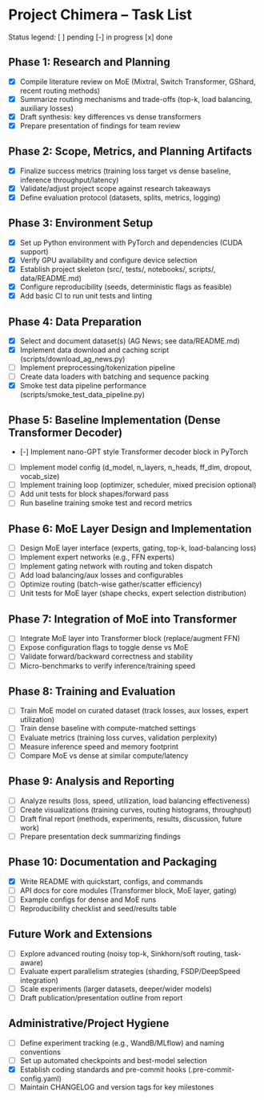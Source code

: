 # Project Chimera – Task List

Status legend: [ ] pending  [-] in progress  [x] done

## Phase 1: Research and Planning
- [x] Compile literature review on MoE (Mixtral, Switch Transformer, GShard, recent routing methods)
- [x] Summarize routing mechanisms and trade-offs (top-k, load balancing, auxiliary losses)
- [x] Draft synthesis: key differences vs dense transformers
- [x] Prepare presentation of findings for team review

## Phase 2: Scope, Metrics, and Planning Artifacts
- [x] Finalize success metrics (training loss target vs dense baseline, inference throughput/latency)
- [x] Validate/adjust project scope against research takeaways
- [x] Define evaluation protocol (datasets, splits, metrics, logging)

## Phase 3: Environment Setup
- [x] Set up Python environment with PyTorch and dependencies (CUDA support)
- [x] Verify GPU availability and configure device selection
- [x] Establish project skeleton (src/, tests/, notebooks/, scripts/, data/README.md)
- [x] Configure reproducibility (seeds, deterministic flags as feasible)
- [x] Add basic CI to run unit tests and linting

## Phase 4: Data Preparation
- [x] Select and document dataset(s) (AG News; see data/README.md)
- [x] Implement data download and caching script (scripts/download_ag_news.py)
- [ ] Implement preprocessing/tokenization pipeline
- [ ] Create data loaders with batching and sequence packing
- [x] Smoke test data pipeline performance (scripts/smoke_test_data_pipeline.py)

## Phase 5: Baseline Implementation (Dense Transformer Decoder)
- [-] Implement nano-GPT style Transformer decoder block in PyTorch
- [ ] Implement model config (d_model, n_layers, n_heads, ff_dim, dropout, vocab_size)
- [ ] Implement training loop (optimizer, scheduler, mixed precision optional)
- [ ] Add unit tests for block shapes/forward pass
- [ ] Run baseline training smoke test and record metrics

## Phase 6: MoE Layer Design and Implementation
- [ ] Design MoE layer interface (experts, gating, top-k, load-balancing loss)
- [ ] Implement expert networks (e.g., FFN experts)
- [ ] Implement gating network with routing and token dispatch
- [ ] Add load balancing/aux losses and configurables
- [ ] Optimize routing (batch-wise gather/scatter efficiency)
- [ ] Unit tests for MoE layer (shape checks, expert selection distribution)

## Phase 7: Integration of MoE into Transformer
- [ ] Integrate MoE layer into Transformer block (replace/augment FFN)
- [ ] Expose configuration flags to toggle dense vs MoE
- [ ] Validate forward/backward correctness and stability
- [ ] Micro-benchmarks to verify inference/training speed

## Phase 8: Training and Evaluation
- [ ] Train MoE model on curated dataset (track losses, aux losses, expert utilization)
- [ ] Train dense baseline with compute-matched settings
- [ ] Evaluate metrics (training loss curves, validation perplexity)
- [ ] Measure inference speed and memory footprint
- [ ] Compare MoE vs dense at similar compute/latency

## Phase 9: Analysis and Reporting
- [ ] Analyze results (loss, speed, utilization, load balancing effectiveness)
- [ ] Create visualizations (training curves, routing histograms, throughput)
- [ ] Draft final report (methods, experiments, results, discussion, future work)
- [ ] Prepare presentation deck summarizing findings

## Phase 10: Documentation and Packaging
- [x] Write README with quickstart, configs, and commands
- [ ] API docs for core modules (Transformer block, MoE layer, gating)
- [ ] Example configs for dense and MoE runs
- [ ] Reproducibility checklist and seed/results table

## Future Work and Extensions
- [ ] Explore advanced routing (noisy top-k, Sinkhorn/soft routing, task-aware)
- [ ] Evaluate expert parallelism strategies (sharding, FSDP/DeepSpeed integration)
- [ ] Scale experiments (larger datasets, deeper/wider models)
- [ ] Draft publication/presentation outline from report

## Administrative/Project Hygiene
- [ ] Define experiment tracking (e.g., WandB/MLflow) and naming conventions
- [ ] Set up automated checkpoints and best-model selection
- [x] Establish coding standards and pre-commit hooks (.pre-commit-config.yaml)
- [ ] Maintain CHANGELOG and version tags for key milestones